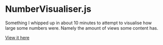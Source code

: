 # NumberVisualiser.js
Something I whipped up in about 10 minutes to attempt to visualise how large some numbers were. Namely the amount of views some content has.

[View it here](https://frrinz.github.io/NumberVisualiser.js/)
